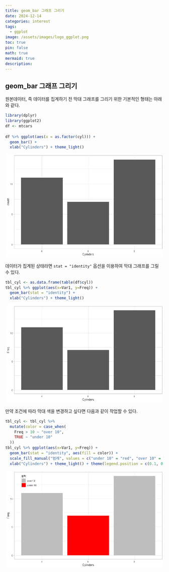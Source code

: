 ```yaml
---
title: geom_bar 그래프 그리기
date: 2024-12-14
categories: interest
tags: 
  - ggplot
image: /assets/images/logo_ggplot.png
toc: true
pin: false
math: true
mermaid: true
description: 
---
```


## geom_bar 그래프 그리기

원본데이터, 즉 데이터를 집계하기 전 막대 그래프를 그리기 위한 기본적인 형태는 아래와 같다.

``` r
library(dplyr)
library(ggplot2)
df <- mtcars

df %>% ggplot(aes(x = as.factor(cyl))) +
  geom_bar() +
  xlab("Cylinders") + theme_light()
```

![](/assets/images/2024-12-14-geom_bar_01.png)

데이터가 집계된 상태라면 `stat = "identity"` 옵션을 이용하여 막대 그래프를 그릴 수 있다.

``` r
tbl_cyl <- as.data.frame(table(df$cyl))
tbl_cyl %>% ggplot(aes(x=Var1, y=Freq)) +
  geom_bar(stat = "identity") +
  xlab("Cylinders") + theme_light()
```

![](/assets/images/2024-12-14-geom_bar_02.png)

만약 조건에 따라 막대 색을 변경하고 싶다면 다음과 같이 작업할 수 있다.

```r
tbl_cyl <- tbl_cyl %>% 
  mutate(color = case_when(
    Freq > 10 ~ "over 10",
    TRUE ~ "under 10"
  ))
tbl_cyl %>% ggplot(aes(x=Var1, y=Freq)) +
  geom_bar(stat = "identity", aes(fill = color)) +
  scale_fill_manual("범례", values = c("under 10" = "red", "over 10" = "gray")) +
  xlab("Cylinders") + theme_light() + theme(legend.position = c(0.1, 0.9))
```

![](/assets/images/2024-12-14-geom_bar_03.png)


